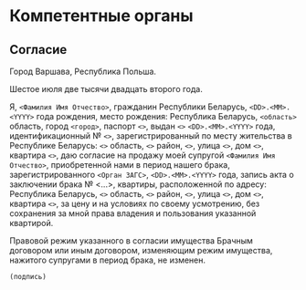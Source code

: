 # Компетентные органы

## Согласие

Город Варшава, Республика Польша.

Шестое июля две тысячи двадцать второго года.

Я, `<Фамилия Имя Отчество>`, гражданин Республики Беларусь, `<DD>.<MM>.<YYYY>` года рождения, место рождения: Республика Беларусь, `<область>` область, город `<город>`, паспорт `<>`, выдан `<>`  `<DD>.<MM>.<YYYY>` года, идентификационный № `<>`, зарегистрированный по месту жительства в Республике Беларусь: `<>` область, `<>` район, `<>`, улица `<>`, дом `<>`, квартира `<>`,
даю согласие на продажу моей супругой `<Фамилия Имя Отчество>`, приобретенной нами в период нашего брака, зарегистрированного `<Орган ЗАГС>`, `<DD>.<MM>.<YYYY>` года, запись акта о заключении брака № <...>, квартиры, расположенной по адресу: Республика Беларусь, `<>` область, `<>` район, `<>`, улица `<>`, дом `<>`, квартира `<>`, за цену и на условиях по своему усмотрению, без сохранения за мной права владения и пользования указанной квартирой.

Правовой режим указанного в согласии имущества Брачным договором или иным договором, изменяющим режим имущества, нажитого супругами в период брака, не изменен.

`(подпись)`
